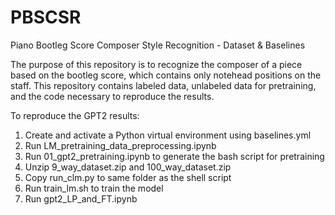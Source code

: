 # PBSCSR
Piano Bootleg Score Composer Style Recognition - Dataset &amp; Baselines

The purpose of this repository is to recognize the composer of a piece based on the bootleg score, which contains only notehead positions on the staff. This repository contains labeled data, unlabeled data for pretraining, and the code necessary to reproduce the results.

To reproduce the GPT2 results:
1. Create and activate a Python virtual environment using baselines.yml
2. Run LM_pretraining_data_preprocessing.ipynb
3. Run 01_gpt2_pretraining.ipynb to generate the bash script for pretraining
4. Unzip 9_way_dataset.zip and 100_way_dataset.zip
5. Copy run_clm.py to same folder as the shell script
6. Run train_lm.sh to train the model
7. Run gpt2_LP_and_FT.ipynb

